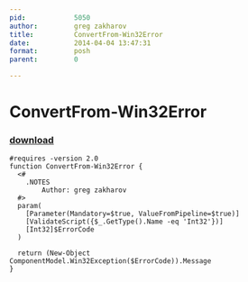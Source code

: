 ```yaml
---
pid:            5050
author:         greg zakharov
title:          ConvertFrom-Win32Error
date:           2014-04-04 13:47:31
format:         posh
parent:         0

---
```


# ConvertFrom-Win32Error

### [download](Scripts\5050.ps1)



```posh
#requires -version 2.0
function ConvertFrom-Win32Error {
  <#
    .NOTES
        Author: greg zakharov
  #>
  param(
    [Parameter(Mandatory=$true, ValueFromPipeline=$true)]
    [ValidateScript({$_.GetType().Name -eq 'Int32'})]
    [Int32]$ErrorCode
  )
  
  return (New-Object ComponentModel.Win32Exception($ErrorCode)).Message
}
```

